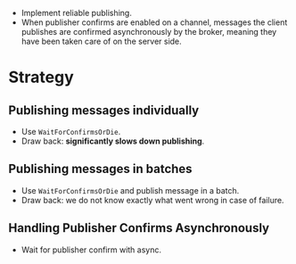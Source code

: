 - Implement reliable publishing.
- When publisher confirms are enabled on a channel, messages the client publishes are confirmed asynchronously by the broker, meaning they have been taken care of on the server side.
# Strategy
## Publishing messages individually
- Use `WaitForConfirmsOrDie`.
- Draw back: **significantly slows down publishing**.
## Publishing messages in batches
- Use `WaitForConfirmsOrDie` and publish message in a batch.
- Draw back: we do not know exactly what went wrong in case of failure.
## Handling Publisher Confirms Asynchronously
- Wait for publisher confirm with async.